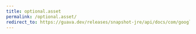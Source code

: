 ```yaml
---
title: optional.asset
permalink: /optional.asset/
redirect_to: https://guava.dev/releases/snapshot-jre/api/docs/com/google/common/base/Optional.html#asSet--
---
```

